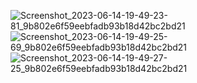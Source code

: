 ![Screenshot_2023-06-14-19-49-23-81_9b802e6f59eebfadb93b18d42bc2bd21](https://github.com/amitshr6779/Devops-Learnings/assets/84858868/75001287-7209-4733-8401-f3baafd265e0)
![Screenshot_2023-06-14-19-49-25-69_9b802e6f59eebfadb93b18d42bc2bd21](https://github.com/amitshr6779/Devops-Learnings/assets/84858868/ba3d1590-a000-4cef-b1b6-ccbc8e0fc9f1)
![Screenshot_2023-06-14-19-49-27-25_9b802e6f59eebfadb93b18d42bc2bd21](https://github.com/amitshr6779/Devops-Learnings/assets/84858868/bd5b1b17-565f-4c90-a0bf-8373287ee0cb)
